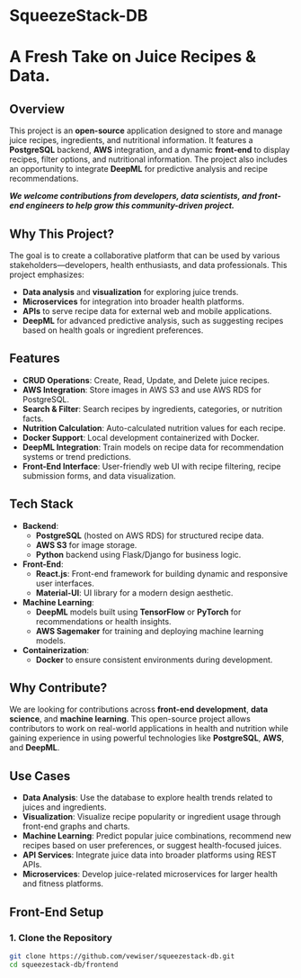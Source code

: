 # SqueezeStack-DB
# A Fresh Take on Juice Recipes &amp; Data. 


## Overview
This project is an **open-source** application designed to store and manage juice recipes, ingredients, and nutritional information. It features a **PostgreSQL** backend, **AWS** integration, and a dynamic **front-end** to display recipes, filter options, and nutritional information. The project also includes an opportunity to integrate **DeepML** for predictive analysis and recipe recommendations.

***We welcome contributions from developers, data scientists, and front-end engineers to help grow this community-driven project.***

## Why This Project?
The goal is to create a collaborative platform that can be used by various stakeholders—developers, health enthusiasts, and data professionals. This project emphasizes:
- **Data analysis** and **visualization** for exploring juice trends.
- **Microservices** for integration into broader health platforms.
- **APIs** to serve recipe data for external web and mobile applications.
- **DeepML** for advanced predictive analysis, such as suggesting recipes based on health goals or ingredient preferences.

## Features
- **CRUD Operations**: Create, Read, Update, and Delete juice recipes.
- **AWS Integration**: Store images in AWS S3 and use AWS RDS for PostgreSQL.
- **Search & Filter**: Search recipes by ingredients, categories, or nutrition facts.
- **Nutrition Calculation**: Auto-calculated nutrition values for each recipe.
- **Docker Support**: Local development containerized with Docker.
- **DeepML Integration**: Train models on recipe data for recommendation systems or trend predictions.
- **Front-End Interface**: User-friendly web UI with recipe filtering, recipe submission forms, and data visualization.

## Tech Stack
- **Backend**: 
  - **PostgreSQL** (hosted on AWS RDS) for structured recipe data.
  - **AWS S3** for image storage.
  - **Python** backend using Flask/Django for business logic.
- **Front-End**:
  - **React.js**: Front-end framework for building dynamic and responsive user interfaces.
  - **Material-UI**: UI library for a modern design aesthetic.
- **Machine Learning**: 
  - **DeepML** models built using **TensorFlow** or **PyTorch** for recommendations or health insights.
  - **AWS Sagemaker** for training and deploying machine learning models.
- **Containerization**: 
  - **Docker** to ensure consistent environments during development.

## Why Contribute?
We are looking for contributions across **front-end development**, **data science**, and **machine learning**. This open-source project allows contributors to work on real-world applications in health and nutrition while gaining experience in using powerful technologies like **PostgreSQL**, **AWS**, and **DeepML**.

## Use Cases
- **Data Analysis**: Use the database to explore health trends related to juices and ingredients.
- **Visualization**: Visualize recipe popularity or ingredient usage through front-end graphs and charts.
- **Machine Learning**: Predict popular juice combinations, recommend new recipes based on user preferences, or suggest health-focused juices.
- **API Services**: Integrate juice data into broader platforms using REST APIs.
- **Microservices**: Develop juice-related microservices for larger health and fitness platforms.

## Front-End Setup

### 1. Clone the Repository
```bash
git clone https://github.com/vewiser/squeezestack-db.git
cd squeezestack-db/frontend
